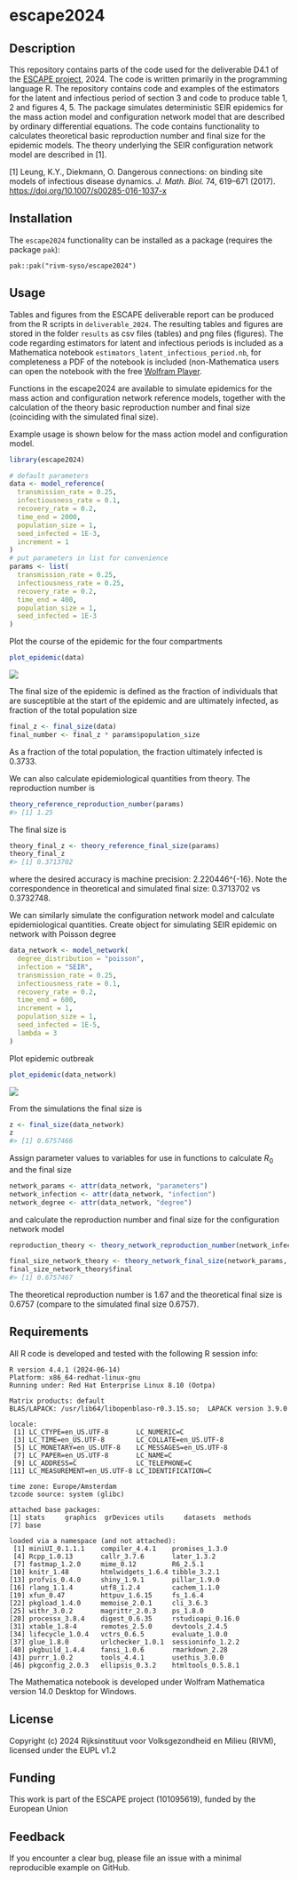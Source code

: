 
<!-- README.md is generated from README.Rmd. Please edit that file -->

# escape2024

## Description

This repository contains parts of the code used for the deliverable D4.1
of the [ESCAPE project](https://www.escapepandemics.com/), 2024. The
code is written primarily in the programming language R. The repository
contains code and examples of the estimators for the latent and
infectious period of section 3 and code to produce table 1, 2 and
figures 4, 5. The package simulates deterministic SEIR epidemics for the
mass action model and configuration network model that are described by
ordinary differential equations. The code contains functionality to
calculates theoretical basic reproduction number and final size for the
epidemic models. The theory underlying the SEIR configuration network
model are described in \[1\].

\[1\] Leung, K.Y., Diekmann, O. Dangerous connections: on binding site
models of infectious disease dynamics. *J. Math. Biol.* 74, 619–671
(2017). <https://doi.org/10.1007/s00285-016-1037-x>

## Installation

The `escape2024` functionality can be installed as a package (requires
the package `pak`):

    pak::pak("rivm-syso/escape2024")

## Usage

Tables and figures from the ESCAPE deliverable report can be produced
from the R scripts in `deliverable_2024`. The resulting tables and
figures are stored in the folder `results` as csv files (tables) and png
files (figures). The code regarding estimators for latent and infectious
periods is included as a Mathematica notebook
`estimators_latent_infectious_period.nb`, for completeness a PDF of the
notebook is included (non-Mathematica users can open the notebook with
the free [Wolfram
Player](https://reference.wolfram.com/language/howto/DeployANotebookForPlayer.html.en).

Functions in the escape2024 are available to simulate epidemics for the
mass action and configuration network reference models, together with
the calculation of the theory basic reproduction number and final size
(coinciding with the simulated final size).

Example usage is shown below for the mass action model and configuration
model.

``` r
library(escape2024)
```

``` r
# default parameters
data <- model_reference(
  transmission_rate = 0.25,
  infectiousness_rate = 0.1,
  recovery_rate = 0.2,
  time_end = 2000,
  population_size = 1,
  seed_infected = 1E-3,
  increment = 1
)
# put parameters in list for convenience
params <- list(
  transmission_rate = 0.25,
  infectiousness_rate = 0.25,
  recovery_rate = 0.2,
  time_end = 400,
  population_size = 1,
  seed_infected = 1E-3
)
```

Plot the course of the epidemic for the four compartments

``` r
plot_epidemic(data)
```

![](man/figures/README-unnamed-chunk-4-1.png)<!-- -->

The final size of the epidemic is defined as the fraction of individuals
that are susceptible at the start of the epidemic and are ultimately
infected, as fraction of the total population size

``` r
final_z <- final_size(data)
final_number <- final_z * params$population_size
```

As a fraction of the total population, the fraction ultimately infected
is 0.3733.

We can also calculate epidemiological quantities from theory. The
reproduction number is

``` r
theory_reference_reproduction_number(params)
#> [1] 1.25
```

The final size is

``` r
theory_final_z <- theory_reference_final_size(params)
theory_final_z
#> [1] 0.3713702
```

where the desired accuracy is machine precision: 2.220446^{-16}. Note
the correspondence in theoretical and simulated final size: 0.3713702 vs
0.3732748.

We can similarly simulate the configuration network model and calculate
epidemiological quantities. Create object for simulating SEIR epidemic
on network with Poisson degree

``` r
data_network <- model_network(
  degree_distribution = "poisson",
  infection = "SEIR",
  transmission_rate = 0.25,
  infectiousness_rate = 0.1,
  recovery_rate = 0.2,
  time_end = 600,
  increment = 1,
  population_size = 1,
  seed_infected = 1E-5,
  lambda = 3
)
```

Plot epidemic outbreak

``` r
plot_epidemic(data_network)
```

![](man/figures/README-unnamed-chunk-9-1.png)<!-- -->

From the simulations the final size is

``` r
z <- final_size(data_network)
z
#> [1] 0.6757466
```

Assign parameter values to variables for use in functions to calculate
$R_0$ and the final size

``` r
network_params <- attr(data_network, "parameters")
network_infection <- attr(data_network, "infection")
network_degree <- attr(data_network, "degree")
```

and calculate the reproduction number and final size for the
configuration network model

``` r
reproduction_theory <- theory_network_reproduction_number(network_infection, network_params, network_degree)

final_size_network_theory <- theory_network_final_size(network_params, network_degree, network_infection, .fraction = TRUE)
final_size_network_theory$final
#> [1] 0.6757467
```

The theoretical reproduction number is 1.67 and the theoretical final
size is 0.6757 (compare to the simulated final size 0.6757).

## Requirements

All R code is developed and tested with the following R session info:

    R version 4.4.1 (2024-06-14)
    Platform: x86_64-redhat-linux-gnu
    Running under: Red Hat Enterprise Linux 8.10 (Ootpa)

    Matrix products: default
    BLAS/LAPACK: /usr/lib64/libopenblaso-r0.3.15.so;  LAPACK version 3.9.0

    locale:
     [1] LC_CTYPE=en_US.UTF-8       LC_NUMERIC=C              
     [3] LC_TIME=en_US.UTF-8        LC_COLLATE=en_US.UTF-8    
     [5] LC_MONETARY=en_US.UTF-8    LC_MESSAGES=en_US.UTF-8   
     [7] LC_PAPER=en_US.UTF-8       LC_NAME=C                 
     [9] LC_ADDRESS=C               LC_TELEPHONE=C            
    [11] LC_MEASUREMENT=en_US.UTF-8 LC_IDENTIFICATION=C       

    time zone: Europe/Amsterdam
    tzcode source: system (glibc)

    attached base packages:
    [1] stats     graphics  grDevices utils     datasets  methods  
    [7] base     

    loaded via a namespace (and not attached):
     [1] miniUI_0.1.1.1    compiler_4.4.1    promises_1.3.0   
     [4] Rcpp_1.0.13       callr_3.7.6       later_1.3.2      
     [7] fastmap_1.2.0     mime_0.12         R6_2.5.1         
    [10] knitr_1.48        htmlwidgets_1.6.4 tibble_3.2.1     
    [13] profvis_0.4.0     shiny_1.9.1       pillar_1.9.0     
    [16] rlang_1.1.4       utf8_1.2.4        cachem_1.1.0     
    [19] xfun_0.47         httpuv_1.6.15     fs_1.6.4         
    [22] pkgload_1.4.0     memoise_2.0.1     cli_3.6.3        
    [25] withr_3.0.2       magrittr_2.0.3    ps_1.8.0         
    [28] processx_3.8.4    digest_0.6.35     rstudioapi_0.16.0
    [31] xtable_1.8-4      remotes_2.5.0     devtools_2.4.5   
    [34] lifecycle_1.0.4   vctrs_0.6.5       evaluate_1.0.0   
    [37] glue_1.8.0        urlchecker_1.0.1  sessioninfo_1.2.2
    [40] pkgbuild_1.4.4    fansi_1.0.6       rmarkdown_2.28   
    [43] purrr_1.0.2       tools_4.4.1       usethis_3.0.0    
    [46] pkgconfig_2.0.3   ellipsis_0.3.2    htmltools_0.5.8.1

The Mathematica notebook is developed under Wolfram Mathematica version
14.0 Desktop for Windows.

## License

Copyright (c) 2024 Rijksinstituut voor Volksgezondheid en Milieu (RIVM),
licensed under the EUPL v1.2

## Funding

This work is part of the ESCAPE project (101095619), funded by the
European Union

## Feedback

If you encounter a clear bug, please file an issue with a minimal
reproducible example on GitHub.
